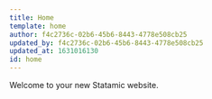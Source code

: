 ```yaml
---
title: Home
template: home
author: f4c2736c-02b6-45b6-8443-4778e508cb25
updated_by: f4c2736c-02b6-45b6-8443-4778e508cb25
updated_at: 1631016130
id: home
---
```

Welcome to your new Statamic website.